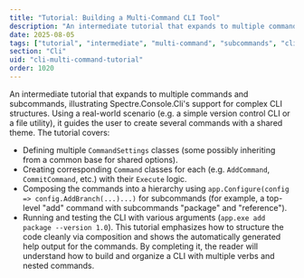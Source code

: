 ```yaml
---
title: "Tutorial: Building a Multi-Command CLI Tool"
description: "An intermediate tutorial that expands to multiple commands and subcommands, illustrating Spectre.Console.Cli's support for complex CLI structures"
date: 2025-08-05
tags: ["tutorial", "intermediate", "multi-command", "subcommands", "cli"]
section: "Cli"
uid: "cli-multi-command-tutorial"
order: 1020
---
```


An intermediate tutorial that expands to multiple commands and subcommands, illustrating Spectre.Console.Cli's support for complex CLI structures. Using a real-world scenario (e.g. a simple version control CLI or a file utility), it guides the user to create several commands with a shared theme. The tutorial covers:

* Defining multiple `CommandSettings` classes (some possibly inheriting from a common base for shared options).
* Creating corresponding `Command` classes for each (e.g. `AddCommand`, `CommitCommand`, etc.) with their `Execute` logic.
* Composing the commands into a hierarchy using `app.Configure(config => config.AddBranch(...)...)` for subcommands (for example, a top-level "add" command with subcommands "package" and "reference").
* Running and testing the CLI with various arguments (`app.exe add package --version 1.0`).
  This tutorial emphasizes how to structure the code cleanly via composition and shows the automatically generated help output for the commands. By completing it, the reader will understand how to build and organize a CLI with multiple verbs and nested commands.